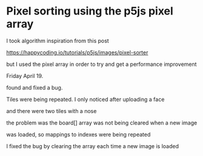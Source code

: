 # Pixel sorting using the p5js pixel array

I took algorithm inspiration from this post

https://happycoding.io/tutorials/p5js/images/pixel-sorter

but I used the pixel array in order to try and get a performance improvement

Friday April 19.

found and fixed a bug.

Tiles were being repeated. I only noticed after uploading a face

and there were two tiles with a nose

the problem was the board[] array was not being cleared when a new image

was loaded, so mappings to indexes were being repeated

I fixed the bug by clearing the array each time a new image is loaded

